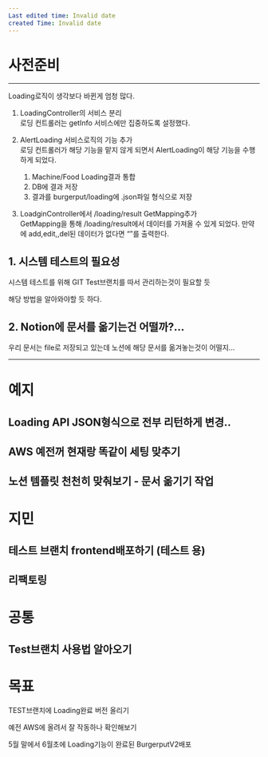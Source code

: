 ```yaml
---
Last edited time: Invalid date
created Time: Invalid date
---
```

# 사전준비

---

  

Loading로직이 생각보다 바뀐게 엄청 많다.

1. LoadingController의 서비스 분리  
    로딩 컨트롤러는 getInfo 서비스에만 집중하도록 설정했다.  
    
2. AlertLoading 서비스로직의 기능 추가  
    로딩 컨트롤러가 해당 기능을 맡지 않게 되면서 AlertLoading이 해당 기능을 수행하게 되었다.  
    1. Machine/Food Loading결과 통합  
    2. DB에 결과 저장  
    3. 결과를 burgerput/loading에 .json파일 형식으로 저장  
      
    
3. LoadginController에서 /loading/result GetMapping추가  
    GetMapping을 통해 /loading/result에서 데이터를 가져올 수 있게 되었다. 만약에 add,edit,,del된 데이터가 없다면 “”를 출력한다.  
    

## 1. 시스템 테스트의 필요성

시스템 테스트를 위해 GIT Test브랜치를 따서 관리하는것이 필요할 듯

해당 방법을 알아와야할 듯 하다.

## 2. Notion에 문서를 옮기는건 어떨까?…

우리 문서는 file로 저장되고 있는데 노션에 해당 문서를 옮겨놓는것이 어떨지…

---

# 예지

## Loading API JSON형식으로 전부 리턴하게 변경..

## AWS 예전꺼 현재랑 똑같이 세팅 맞추기

## 노션 템플릿 천천히 맞춰보기 - 문서 옮기기 작업

  

# 지민

## 테스트 브랜치 frontend배포하기 (테스트 용)

## 리팩토링

  

# 공통

## Test브랜치 사용법 알아오기

# 목표

TEST브랜치에 Loading완료 버전 올리기

예전 AWS에 올려서 잘 작동하나 확인해보기

5월 말에서 6월초에 Loading기능이 완료된 BurgerputV2배포